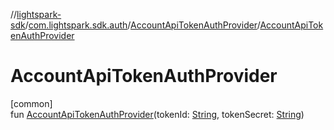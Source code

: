 //[lightspark-sdk](../../../index.md)/[com.lightspark.sdk.auth](../index.md)/[AccountApiTokenAuthProvider](index.md)/[AccountApiTokenAuthProvider](-account-api-token-auth-provider.md)

# AccountApiTokenAuthProvider

[common]\
fun [AccountApiTokenAuthProvider](-account-api-token-auth-provider.md)(tokenId: [String](https://kotlinlang.org/api/latest/jvm/stdlib/kotlin/-string/index.html), tokenSecret: [String](https://kotlinlang.org/api/latest/jvm/stdlib/kotlin/-string/index.html))
